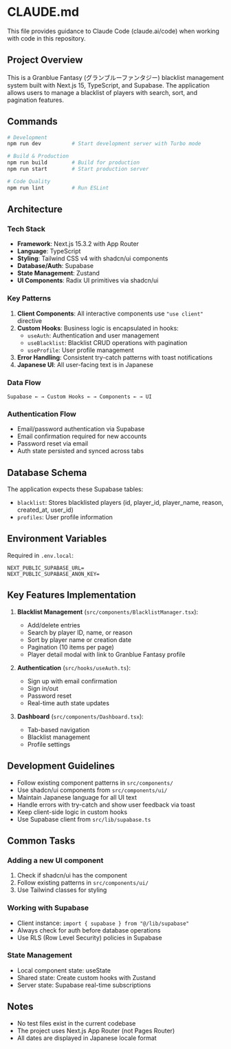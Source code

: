 # CLAUDE.md

This file provides guidance to Claude Code (claude.ai/code) when working with code in this repository.

## Project Overview

This is a Granblue Fantasy (グランブルーファンタジー) blacklist management system built with Next.js 15, TypeScript, and Supabase. The application allows users to manage a blacklist of players with search, sort, and pagination features.

## Commands

```bash
# Development
npm run dev          # Start development server with Turbo mode

# Build & Production
npm run build        # Build for production
npm run start        # Start production server

# Code Quality
npm run lint         # Run ESLint
```

## Architecture

### Tech Stack
- **Framework**: Next.js 15.3.2 with App Router
- **Language**: TypeScript
- **Styling**: Tailwind CSS v4 with shadcn/ui components
- **Database/Auth**: Supabase
- **State Management**: Zustand
- **UI Components**: Radix UI primitives via shadcn/ui

### Key Patterns

1. **Client Components**: All interactive components use `"use client"` directive
2. **Custom Hooks**: Business logic is encapsulated in hooks:
   - `useAuth`: Authentication and user management
   - `useBlacklist`: Blacklist CRUD operations with pagination
   - `useProfile`: User profile management
3. **Error Handling**: Consistent try-catch patterns with toast notifications
4. **Japanese UI**: All user-facing text is in Japanese

### Data Flow
```
Supabase ← → Custom Hooks ← → Components ← → UI
```

### Authentication Flow
- Email/password authentication via Supabase
- Email confirmation required for new accounts
- Password reset via email
- Auth state persisted and synced across tabs

## Database Schema

The application expects these Supabase tables:
- `blacklist`: Stores blacklisted players (id, player_id, player_name, reason, created_at, user_id)
- `profiles`: User profile information

## Environment Variables

Required in `.env.local`:
```
NEXT_PUBLIC_SUPABASE_URL=
NEXT_PUBLIC_SUPABASE_ANON_KEY=
```

## Key Features Implementation

1. **Blacklist Management** (`src/components/BlacklistManager.tsx`):
   - Add/delete entries
   - Search by player ID, name, or reason
   - Sort by player name or creation date
   - Pagination (10 items per page)
   - Player detail modal with link to Granblue Fantasy profile

2. **Authentication** (`src/hooks/useAuth.ts`):
   - Sign up with email confirmation
   - Sign in/out
   - Password reset
   - Real-time auth state updates

3. **Dashboard** (`src/components/Dashboard.tsx`):
   - Tab-based navigation
   - Blacklist management
   - Profile settings

## Development Guidelines

- Follow existing component patterns in `src/components/`
- Use shadcn/ui components from `src/components/ui/`
- Maintain Japanese language for all UI text
- Handle errors with try-catch and show user feedback via toast
- Keep client-side logic in custom hooks
- Use Supabase client from `src/lib/supabase.ts`

## Common Tasks

### Adding a new UI component
1. Check if shadcn/ui has the component
2. Follow existing patterns in `src/components/ui/`
3. Use Tailwind classes for styling

### Working with Supabase
- Client instance: `import { supabase } from "@/lib/supabase"`
- Always check for auth before database operations
- Use RLS (Row Level Security) policies in Supabase

### State Management
- Local component state: useState
- Shared state: Create custom hooks with Zustand
- Server state: Supabase real-time subscriptions

## Notes
- No test files exist in the current codebase
- The project uses Next.js App Router (not Pages Router)
- All dates are displayed in Japanese locale format